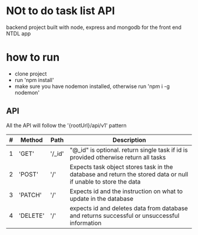 # NOt to do task list API

backend project built with node, express and mongodb for the front end NTDL app

# how to run

- clone project
- run 'npm install'
- make sure you have nodemon installed, otherwise run 'npm i -g nodemon'

## API

All the API will follow the '{rootUrl}/api/v1' pattern

| #   | Method   | Path    | Description                                                                                                    |
| --- | -------- | ------- | -------------------------------------------------------------------------------------------------------------- |
| 1   | 'GET'    | '/\_id' | "@\_id" is optional. return single task if id is provided otherwise return all tasks                           |
| 2   | 'POST'   | '/'     | Expects task object stores task in the database and return the stored data or null if unable to store the data |
| 3   | 'PATCH'  | '/'     | Expects id and the instruction on what to update in the database                                               |
| 4   | 'DELETE' | '/'     | expects id and deletes data from database and returns successful or unsuccessful information                   |
